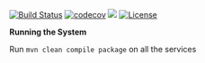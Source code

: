 [![Build Status](https://travis-ci.org/stackroute/boeing-wave3-mashup.svg?branch=master)](https://travis-ci.org/stackroute/boeing-wave3-mashup)
[![codecov](https://codecov.io/gh/stackroute/boeing-wave3-mashup/branch/master/graph/badge.svg)](https://codecov.io/gh/stackroute/boeing-wave3-mashup)
![](https://img.shields.io/codecov/c/github/stackroute/boeing-wave3-mashup.svg?style=flat)
[![License](https://img.shields.io/badge/License-Apache%202.0-blue.svg)](https://opensource.org/licenses/Apache-2.0)

****Running the System****

Run ```mvn clean compile package``` on all the services



